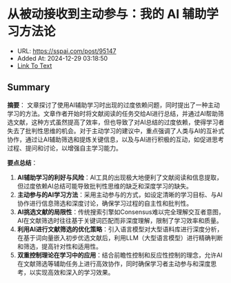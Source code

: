 # 从被动接收到主动参与：我的 AI 辅助学习方法论
- URL: https://sspai.com/post/95147
- Added At: 2024-12-29 03:18:50
- [Link To Text](2024-12-29-从被动接收到主动参与：我的-ai-辅助学习方法论_raw.md)

## Summary
**摘要**：
文章探讨了使用AI辅助学习时出现的过度依赖问题，同时提出了一种主动学习的方法。文章作者开始时将文献阅读的任务交给AI进行总结，并通过AI帮助筛选文献，这种方式虽然提高了效率，但也导致了对AI总结的过度依赖，使得学习者失去了批判性思维的机会。对于主动学习的建议中，重点强调了人类与AI的互补式协作，通过让AI辅助筛选和提炼关键信息，以及与AI进行积极的互动，如促进思考过程、提问和讨论，以增强自主学习能力。

**要点总结**：
1. **AI辅助学习的利好与风险**：AI工具的出现极大地便利了文献阅读和信息提取，但过度依赖AI总结可能导致批判性思维的缺乏和深度学习的缺失。
2. **主动参与的AI学习方法**：采用主动参与的方式，如设定清晰的学习目标、与AI协作进行信息筛选和深度讨论，确保学习过程的自主性和批判性。
3. **AI挑选文献的局限性**：传统搜索引擎如Consensus难以完全理解交互者意图，AI在文献筛选时往往基于关键词匹配而非深度理解，限制了学习效率和质量。
4. **利用AI进行文献筛选的优化策略**：引入语言模型对大型语料库进行深度分析，在基于词向量嵌入初步优选文献后，利用LLM（大型语言模型）进行精确判断和筛选，提高针对性和适用性。
5. **双重控制理论在学习中的应用**：结合前瞻性控制和反应性控制的理念，允许AI在文献筛选等辅助任务上进行高效协作，同时确保学习者主动参与和深度思考，以实现高效和深入的学习效果。
